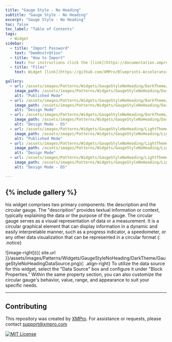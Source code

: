 ```yaml
---
title: "Gauge Style - No Heading"
subtitle: "Gauge Style - No Heading"
excerpt: "Gauge Style - No Heading"
toc: false
toc_label: "Table of Contents"
tags:
  - Widget
sidebar:
  - title: "Import Password"
    text: "Dem0nstr@t1on"
  - title: "How to Import"
    text: For instructions click the [link](https://documentation.xmpro.com/how-tos/apps/manage-widgets#importing-widgets)
  - title: "Files"
    text: Widget [link](https://github.com/XMPro/Blueprints-Accelerators-Patterns/blob/master/Patterns/Widgets/Gauge%20Style%20No%20Heading.xwid)

gallery:
  - url: /assets/images/Patterns/Widgets/GaugeStyleNoHeading/DarkTheme/GaugeStyleNoHeadingPublishedMode.png
    image_path: /assets/images/Patterns/Widgets/GaugeStyleNoHeading/DarkTheme/GaugeStyleNoHeadingPublishedMode.png
    alt: "Published Mode"
  - url: /assets/images/Patterns/Widgets/GaugeStyleNoHeading/DarkTheme/GaugeStyleNoHeadingDesignMode.png
    image_path: /assets/images/Patterns/Widgets/GaugeStyleNoHeading/DarkTheme/GaugeStyleNoHeadingDesignMode.png
    alt: "Design Mode"
  - url: /assets/images/Patterns/Widgets/GaugeStyleNoHeading/DarkTheme/GaugeStyleNoHeadingDataSource.png
    image_path: /assets/images/Patterns/Widgets/GaugeStyleNoHeading/DarkTheme/GaugeStyleNoHeadingDataSource.png
    alt: "Design Mode - DS"
  - url: /assets/images/Patterns/Widgets/GaugeStyleNoHeading/LightTheme/GaugeStyleNoHeadingPublishedMode.png
    image_path: /assets/images/Patterns/Widgets/GaugeStyleNoHeading/LightTheme/GaugeStyleNoHeadingPublishedMode.png
    alt: "Published Mode"
  - url: /assets/images/Patterns/Widgets/GaugeStyleNoHeading/LightTheme/GaugeStyleNoHeadingDesignMode.png
    image_path: /assets/images/Patterns/Widgets/GaugeStyleNoHeading/LightTheme/GaugeStyleNoHeadingDesignMode.png
    alt: "Design Mode"
  - url: /assets/images/Patterns/Widgets/GaugeStyleNoHeading/LightTheme/GaugeStyleNoHeadingDataSource.png
    image_path: /assets/images/Patterns/Widgets/GaugeStyleNoHeading/LightTheme/GaugeStyleNoHeadingDataSource.png
    alt: "Design Mode - DS"

---
```

{% include gallery %}
---
his widget comprises two primary components: the description and the circular gauge. The "description" provides textual information or context, typically explaining the data or the purpose of the gauge. The circular gauge serves as a visual representation of data or a measurement. It is a circular graphical element that can display information in a dynamic and easily interpretable manner, such as a progress indicator, a speedometer, or any other data visualization that can be represented in a circular format
{: .notice}

![image-right]({{ site.url }}/assets/images/Patterns/Widgets/GaugeStyleNoHeading/DarkTheme/GaugeStyleNoHeadingDataSource.png){: .align-right}
To utilize the data source for this widget, select the "Data Source" box and configure it under "Block Properties." Within the same property section, you can also customize the circular gauge's behavior, value, range, and appearance to suit your specific needs.
<hr />

## Contributing
This repository was created by <a href="https://xmpro.com/">XMPro</a>. 
For assistance or requests, please contact <a href="mailto:support@xmpro.com">support@xmpro.com</a>

[![MIT License](https://img.shields.io/badge/License-MIT-green.svg)](https://choosealicense.com/licenses/mit/)
